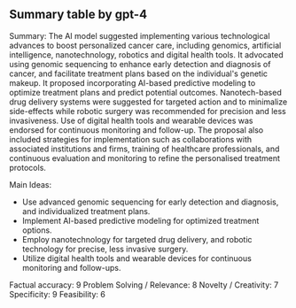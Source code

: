 ## Summary table by gpt-4
Summary: 
The AI model suggested implementing various technological advances to boost personalized cancer care, including genomics, artificial intelligence, nanotechnology, robotics and digital health tools. It advocated using genomic sequencing to enhance early detection and diagnosis of cancer, and facilitate treatment plans based on the individual's genetic makeup. It proposed incorporating AI-based predictive modeling to optimize treatment plans and predict potential outcomes. Nanotech-based drug delivery systems were suggested for targeted action and to minimalize side-effects while robotic surgery was recommended for precision and less invasiveness. Use of digital health tools and wearable devices was endorsed for continuous monitoring and follow-up. The proposal also included strategies for implementation such as collaborations with associated institutions and firms, training of healthcare professionals, and continuous evaluation and monitoring to refine the personalised treatment protocols.

Main Ideas:
- Use advanced genomic sequencing for early detection and diagnosis, and individualized treatment plans.
- Implement AI-based predictive modeling for optimized treatment options.
- Employ nanotechnology for targeted drug delivery, and robotic technology for precise, less invasive surgery.
- Utilize digital health tools and wearable devices for continuous monitoring and follow-ups.

Factual accuracy: 9
Problem Solving / Relevance: 8
Novelty / Creativity: 7
Specificity: 9
Feasibility: 6